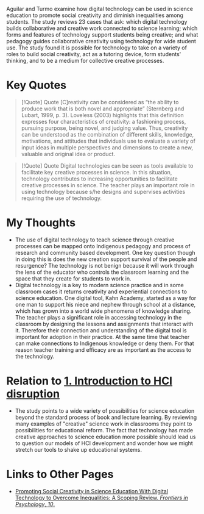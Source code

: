 Aguilar and Turmo examine how digital technology can be used in science education to promote social creativity and diminish inequalities among students. The study reviews 23 cases that ask: which digital technology builds collaborative and creative work connected to science learning; which forms and features of technology support students being creative; and what pedagogy guides collaborative creativity using technology for wide student use. The study found it is possible for technology to take on a variety of roles to build social creativity, act as a tutoring device, form students' thinking, and to be a medium for collective creative processes.
# Key Quotes
> [!Quote] Quote
>[C]reativity can be considered as “the ability to produce work that is both novel and appropriate” (Sternberg and Lubart, 1999, p. 3). Loveless (2003) highlights that this definition expresses four characteristics of creativity: a fashioning process, pursuing purpose, being novel, and judging value. Thus, creativity can be understood as the combination of different skills, knowledge, motivations, and attitudes that individuals use to evaluate a variety of input ideas in multiple perspectives and dimensions to create a new, valuable and original idea or product.

> [!Quote] Quote
>Digital technologies can be seen as tools available to facilitate key creative processes in science. In this situation, technology contributes to increasing opportunities to facilitate creative processes in science. The teacher plays an important role in using technology because s/he designs and supervises activities requiring the use of technology.

# My Thoughts
  - The use of digital technology to teach science through creative processes can be mapped onto Indigenous pedagogy and process of research and community based development. One key question though in doing this is does the new creation support survival of the people and resurgence? The technology is not benign because it will work through the lens of the educator who controls the classroom learning and the space that they create for students to work in.
  - Digital technology is a key to modern science practice and in some classroom cases it returns creativity and experiential connections to science education. One digital tool, Kahn Academy, started as a way for one man to support his niece and nephew through school at a distance, which has grown into a world wide phenomena of knowledge sharing. The teacher plays a significant role in accessing technology in the classroom by designing the lessons and assignments that interact with it. Therefore their connection and understanding of the digital tool is important for adoption in their practice. At the same time that teacher can make connections to Indigenous knowledge or deny them. For that reason teacher training and efficacy are as important as the access to the technology.

# Relation to [1. Introduction to HCI disruption](1.%20Introduction%20to%20HCI%20disruption.md)
  - The study points to a wide variety of possibilities for science education beyond the standard process of book and lecture learning. By reviewing many examples of "creative" science work in classrooms they point to possibilities for educational reform. The fact that technology has made creative approaches to science education more possible should lead us to question our  models of HCI development and wonder how we might stretch our tools to shake up educational systems.

# Links to Other Pages
  - [Promoting Social Creativity in Science Education With Digital Technology to Overcome Inequalities: A Scoping Review. _Frontiers in Psychology_, _10_.](https://doi.org/10.3389/fpsyg.2019.01474)
